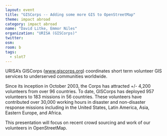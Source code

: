 ```yaml
---
layout: event
title: "GISCorps -- Adding some more GIS to OpenStreetMap"
theme: impact abroad
category: impact abroad
name: "David Litke, Emmor Niles"
organization: "URISA (GISCorps)"
twitter:
osm:
room: b
tags:
  - slot7
---
```

URISA’s GISCorps (www.giscorps.org) coordinates short term volunteer GIS services to underserved communities worldwide.

Since its inception in October 2003, the Corps has attracted +/- 4,200 volunteers from over 96 countries. To date, GISCorps has deployed 957 volunteers to 183 missions in 56 countries. These volunteers have contributed over 30,000 working hours in disaster and non-disaster response missions including in the United States, Latin America, Asia, Eastern Europe, and Africa. 

This presentation will focus on recent crowd sourcing and work of our volunteers in OpenStreetMap.
